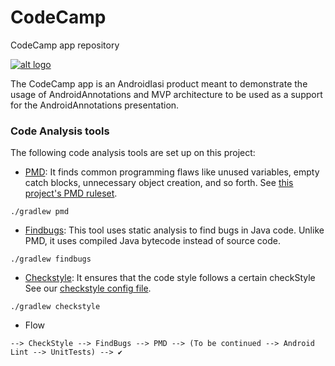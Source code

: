 # CodeCamp
CodeCamp app repository

[![alt logo](https://play.google.com/intl/en_us/badges/images/badge_new.png)](https://play.google.com/store/apps/details?id=ro.androidiasi.codecamp.iasi.live)

The CodeCamp app is an AndroidIasi product meant to demonstrate the usage of AndroidAnnotations and MVP architecture to be used as a support for the AndroidAnnotations presentation.

### Code Analysis tools 

The following code analysis tools are set up on this project:

* [PMD](https://pmd.github.io/): It finds common programming flaws like unused variables, empty catch blocks, unnecessary object creation, and so forth. See [this project's PMD ruleset](quality/pmd/pmd-ruleset.xml).

``` 
./gradlew pmd
```

* [Findbugs](http://findbugs.sourceforge.net/): This tool uses static analysis to find bugs in Java code. Unlike PMD, it uses compiled Java bytecode instead of source code.

```
./gradlew findbugs
```

* [Checkstyle](http://checkstyle.sourceforge.net/): It ensures that the code style follows a certain checkStyle See our [checkstyle config file](quality/checkstyle/checkstyle-config.xml).

```
./gradlew checkstyle
```

* Flow
```
--> CheckStyle --> FindBugs --> PMD --> (To be continued --> Android Lint --> UnitTests) --> ✔️
```
